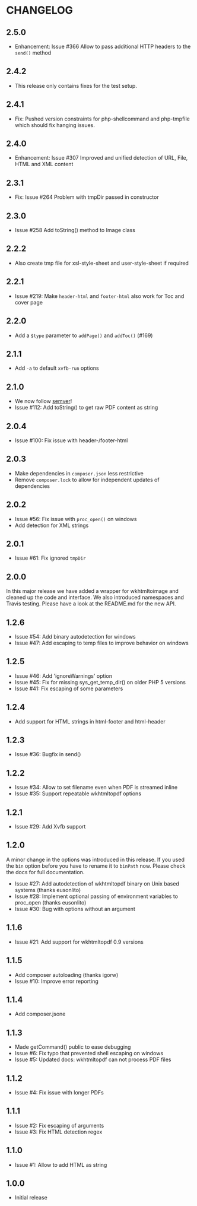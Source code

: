 # CHANGELOG

## 2.5.0

 * Enhancement: Issue #366 Allow to pass additional HTTP headers to the `send()` method

## 2.4.2

 * This release only contains fixes for the test setup.

## 2.4.1

 * Fix: Pushed version constraints for php-shellcommand and php-tmpfile which should fix hanging issues.

## 2.4.0

 * Enhancement: Issue #307 Improved and unified detection of URL, File, HTML and XML content

## 2.3.1

 * Fix: Issue #264 Problem with tmpDir passed in constructor

## 2.3.0

 * Issue #258 Add toString() method to Image class

## 2.2.2

 * Also create tmp file for xsl-style-sheet and user-style-sheet if required

## 2.2.1

 * Issue #219: Make `header-html` and `footer-html` also work for Toc and cover page

## 2.2.0

 * Add a `$type` parameter to `addPage()` and `addToc()` (#169)

## 2.1.1

 * Add `-a` to default `xvfb-run` options

## 2.1.0

 * We now follow [semver](http://semver.org/)!
 * Issue #112: Add toString() to get raw PDF content as string

## 2.0.4

 * Issue #100: Fix issue with header-/footer-html

## 2.0.3

 * Make dependencies in `composer.json` less restrictive
 * Remove `composer.lock` to allow for independent updates of dependencies

## 2.0.2

 * Issue #56: Fix issue with `proc_open()` on windows
 * Add detection for XML strings

## 2.0.1

 * Issue #61: Fix ignored `tmpDir`

## 2.0.0

In this major release we have added a wrapper for wkhtmltoimage and cleaned
up the code and interface. We also introduced namespaces and Travis testing.
Please have a look at the README.md for the new API.

## 1.2.6

 * Issue #54: Add binary autodetection for windows
 * Issue #47: Add escaping to temp files to improve behavior on windows

## 1.2.5

 * Issue #46: Add 'ignoreWarnings' option
 * Issue #45: Fix for missing sys_get_temp_dir() on older PHP 5 versions
 * Issue #41: Fix escaping of some parameters

## 1.2.4

 * Add support for HTML strings in html-footer and html-header

## 1.2.3

 * Issue #36: Bugfix in send()

## 1.2.2

 * Issue #34: Allow to set filename even when PDF is streamed inline
 * Issue #35: Support repeatable wkhtmltopdf options

## 1.2.1

 * Issue #29: Add Xvfb support

## 1.2.0

A minor change in the options was introduced in this release. If you used the `bin`
option before you have to rename it to `binPath` now. Please check the docs for
full documentation.

 * Issue #27: Add autodetection of wkhtmltopdf binary on Unix based systems (thanks eusonlito)
 * Issue #28: Implement optional passing of environment variables to proc_open (thanks eusonlito)
 * Issue #30: Bug with options without an argument

## 1.1.6

 * Issue #21: Add support for wkhtmltopdf 0.9 versions

## 1.1.5

 * Add composer autoloading (thanks igorw)
 * Issue #10: Improve error reporting

## 1.1.4

 * Add composer.jsone

## 1.1.3

 * Made getCommand() public to ease debugging
 * Issue #6: Fix typo that prevented shell escaping on windows
 * Issue #5: Updated docs: wkhtmltopdf can not process PDF files

## 1.1.2

 * Issue #4: Fix issue with longer PDFs

## 1.1.1

 * Issue #2: Fix escaping of arguments
 * Issue #3: Fix HTML detection regex


## 1.1.0

 * Issue #1: Allow to add HTML as string


## 1.0.0

 * Initial release
